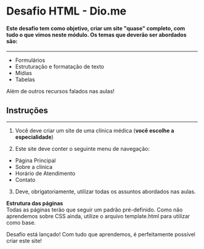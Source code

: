 # Desafio HTML - Dio.me #
#### Este desafio tem como objetivo, criar um site "quase" completo, com tudo o que vimos neste módulo. Os temas que deverão ser abordados são: ####
------------------------------------------------------------------------------------------------------------------------------------------
- Formulários
- Estruturação e formatação de texto
- Mídias
- Tabelas

Além de outros recursos falados nas aulas!

## Instruções ##
------------------------------------------------------------------------------------------------------------------------------------------  
1. Você deve criar um site de uma clínica médica (**você escolhe a especialidade**)  
    
3. Este site deve conter o seguinte menu de navegação:  
  - Página Principal  
  - Sobre a clínica  
  - Horário de Atendimento  
  - Contato  
3. Deve, obrigatoriamente, utilizar todas os assuntos abordados nas aulas.       
  
**Estrutura das páginas**    
  Todas as páginas terão que seguir um padrão pré-definido. Como não aprendemos sobre CSS ainda, utilize o arquivo template.html para utilizar como base.   
  
Desafio está lançado! Com tudo que aprendemos, é perfeitamente possível criar este site!
